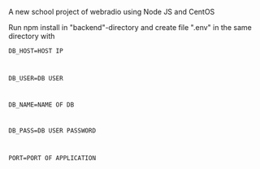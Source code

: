 A new school project of webradio using Node JS and CentOS

Run npm install in "backend"-directory and create file ".env" in the same directory with 

<code>DB_HOST=HOST IP

DB_USER=DB USER

DB_NAME=NAME OF DB

DB_PASS=DB USER PASSWORD

PORT=PORT OF APPLICATION
</code>
